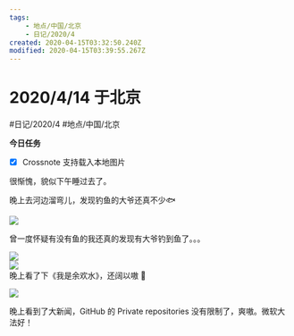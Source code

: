 ```yaml
---
tags:
    - 地点/中国/北京
    - 日记/2020/4
created: 2020-04-15T03:32:50.240Z
modified: 2020-04-15T03:39:55.267Z
---
```

# 2020/4/14 于北京
#日记/2020/4 #地点/中国/北京

**今日任务**
- [x] Crossnote 支持载入本地图片

很惭愧，貌似下午睡过去了。

晚上去河边溜弯儿，发现钓鱼的大爷还真不少:fish: 

![](https://i.loli.net/2020/04/15/SWrP2pQzf1wCxmc.jpg)  

曾一度怀疑有没有鱼的我还真的发现有大爷钓到鱼了。。。

![](https://i.loli.net/2020/04/15/W2TBUNedAH4GPaS.jpg)  
![](https://i.loli.net/2020/04/15/tLJKvDMNr53mixq.jpg)  
晚上看了下《我是余欢水》，还阔以嗷 :full_moon_with_face: 

![](https://ss0.bdstatic.com/70cFuHSh_Q1YnxGkpoWK1HF6hhy/it/u=797402482,2764272804&fm=11&gp=0.jpg)


晚上看到了大新闻，GitHub 的 Private repositories 没有限制了，爽嗷。微软大法好！

